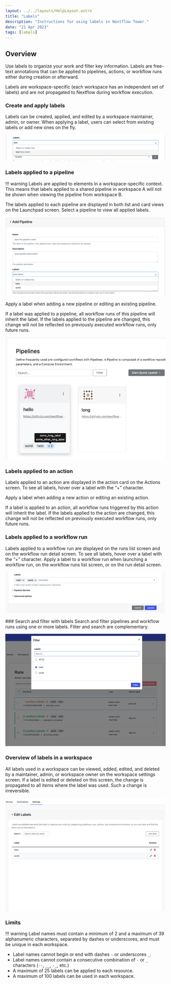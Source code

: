 ```yaml
---
layout: ../../layouts/HelpLayout.astro
title: "Labels"
description: "Instructions for using labels in Nextflow Tower."
date: "21 Apr 2023"
tags: [labels]
---
```


## Overview

Use labels to organize your work and filter key information. Labels are free-text annotations that can be applied to pipelines, actions, or workflow runs either during creation or afterward.

Labels are workspace-specific (each workspace has an independent set of labels) and are not propagated to Nextflow during workflow execution.

### Create and apply labels

Labels can be created, applied, and edited by a workspace maintainer, admin, or owner. When applying a label, users can select from existing labels or add new ones on the fly.

![](_images/new_label.png)

### Labels applied to a pipeline

<!-- prettier-ignore -->
!!! warning
    Labels are applied to elements in a workspace-specific context. This means that labels applied to a shared pipeline in workspace A will not be shown when viewing the pipeline from workspace B.

The labels applied to each pipeline are displayed in both list and card views on the Launchpad screen. Select a pipeline to view all applied labels.

![](_images/pipeline_labels.png)

Apply a label when adding a new pipeline or editing an existing pipeline.

If a label was applied to a pipeline, all workflow runs of this pipeline will inherit the label. If the labels applied to the pipeline are changed, this change will not be reflected on previously executed workflow runs, only future runs.

![](_images/launchpad_labels.png)

### Labels applied to an action

Labels applied to an action are displayed in the action card on the Actions screen. To see all labels, hover over a label with the “+” character.

Apply a label when adding a new action or editing an existing action.

If a label is applied to an action, all workflow runs triggered by this action will inherit the label. If the labels applied to the action are changed, this change will not be reflected on previously executed workflow runs, only future runs.

### Labels applied to a workflow run

Labels applied to a workflow run are displayed on the runs list screen and on the workflow run detail screen. To see all labels, hover over a label with the “+” character.
Apply a label to a workflow run when launching a workflow run, on the workflow runs list screen, or on the run detail screen.

![](_images/launch_labels.png)

### Search and filter with labels
Search and filter pipelines and workflow runs using one or more labels.
Filter and search are complementary.

![](_images/filter_labels.png)

### Overview of labels in a workspace

All labels used in a workspace can be viewed, added, edited, and deleted by a maintainer, admin, or workspace owner on the workspace settings screen.
If a label is edited or deleted on this screen, the change is propagated to all items where the label was used. Such a change is irreversible.

![](_images/label_management.png)

### Limits

<!-- prettier-ignore -->
!!! warning
   Label names must contain a minimum of 2 and a maximum of 39 alphanumeric characters, separated by dashes or underscores, and must be unique in each workspace.

- Label names cannot begin or end with dashes `-` or underscores `_`.
- Label names cannot contain a consecutive combination of `-` or `_` characters (`--`, `__`, `-_`, etc.)
- A maximum of 25 labels can be applied to each resource.
- A maximum of 100 labels can be used in each workspace.
